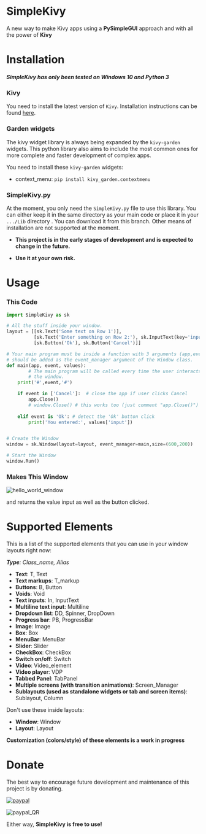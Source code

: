 # SimpleKivy
A new way to make Kivy apps using a **PySimpleGUI** approach and with all the power of **Kivy**

# Installation
##### SimpleKivy has only been tested on **Windows 10** and Python 3
### Kivy
You need to install the latest version of `Kivy`. Installation instructions can be found [here](https://kivy.org/doc/stable/gettingstarted/installation.html).

### Garden widgets
The kivy widget library is always being expanded by the `kivy-garden` widgets. This python library also aims to include the most common ones for more complete and faster development of complex apps.

You need to install these `kivy-garden` widgets:

* context_menu: ```pip install kivy_garden.contextmenu```

### SimpleKivy.py
At the moment, you only need the `SimpleKivy.py` file to use this library. You can either keep it in the same directory as your main code or place it in your `.../Lib` directory . You can download it from this branch.
Other means of installation are not supported at the moment. 

* **This project is in the early stages of development and is expected to change in the future.**

* **Use it at your own risk.**

# Usage

### This Code

```python
import SimpleKivy as sk

# All the stuff inside your window.
layout = [[sk.Text('Some text on Row 1')],
          [sk.Text('Enter something on Row 2:'), sk.InputText(key='input')],
          [sk.Button('Ok'), sk.Button('Cancel')]]

# Your main program must be inside a function with 3 arguments (app,event,values) and 
# should be added as the event_manager argument of the Window class.
def main(app, event, values):
        # The main program will be called every time the user interacts with
        # the window.    
    print('#',event,'#')

    if event in ['Cancel']:  # close the app if user clicks Cancel
        app.Close()
        # window.Close() # this works too (just comment "app.Close()")
    
    elif event is 'Ok': # detect the 'Ok' button click
    	print('You entered:', values['input'])


# Create the Window
window = sk.Window(layout=layout, event_manager=main,size=(600,200))

# Start the Window
window.Run()
```

### Makes This Window

![hello_world_window](https://github.com/SuperMechaDeathChrist/SimpleKivy/raw/master/images/hello_world_window.PNG)

and returns the value input as well as the button clicked.

# Supported Elements
This is a list of the supported elements that you can use in your window layouts right now:

***Type**: Class_name, Alias*
* **Text**: T, Text
* **Text markups**: T_markup
* **Buttons**: B, Button
* **Voids**: Void
* **Text inputs**: In, InputText
* **Multiline text input**: Multiline
* **Dropdown list**: DD, Spinner, DropDown
* **Progress bar**: PB, ProgressBar
* **Image**: Image
* **Box**: Box
* **MenuBar**: MenuBar
* **Slider**: Slider
* **CheckBox**: CheckBox
* **Switch on/off**: Switch
* **Video**: Video_element
* **Video player**: VDP
* **Tabbed Panel**: TabPanel
* **Multiple screens (with transition animations)**: Screen_Manager
* **Sublayouts (used as standalone widgets or tab and screen items)**: Sublayout, Column

Don't use these inside layouts:
* **Window**: Window
* **Layout**: Layout

**Customization (colors/style) of these elements is a work in progress**

# Donate
The best way to encourage future development and maintenance of this project is by donating.


[![paypal](https://www.paypalobjects.com/en_US/MX/i/btn/btn_donateCC_LG.gif)](https://www.paypal.com/cgi-bin/webscr?cmd=_s-xclick&hosted_button_id=339JUWC5BY6UN&source=url)

![paypal_QR](https://github.com/SuperMechaDeathChrist/SimpleKivy/raw/master/images/paypal_QR.png)

Either way, **SimpleKivy is free to use!**
